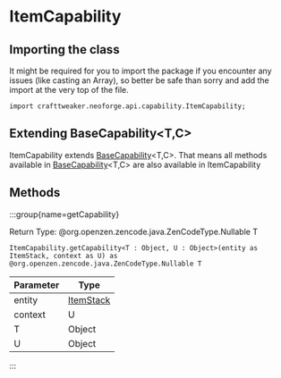 # ItemCapability

## Importing the class

It might be required for you to import the package if you encounter any issues (like casting an Array), so better be safe than sorry and add the import at the very top of the file.
```zenscript
import crafttweaker.neoforge.api.capability.ItemCapability;
```


## Extending BaseCapability&lt;T,C&gt;

ItemCapability extends [BaseCapability](/neoforge/api/capability/BaseCapability)&lt;T,C&gt;. That means all methods available in [BaseCapability](/neoforge/api/capability/BaseCapability)&lt;T,C&gt; are also available in ItemCapability

## Methods

:::group{name=getCapability}

Return Type: @org.openzen.zencode.java.ZenCodeType.Nullable T

```zenscript
ItemCapability.getCapability<T : Object, U : Object>(entity as ItemStack, context as U) as @org.openzen.zencode.java.ZenCodeType.Nullable T
```

| Parameter |                   Type                   |
|-----------|------------------------------------------|
| entity    | [ItemStack](/vanilla/api/item/ItemStack) |
| context   | U                                        |
| T         | Object                                   |
| U         | Object                                   |


:::


